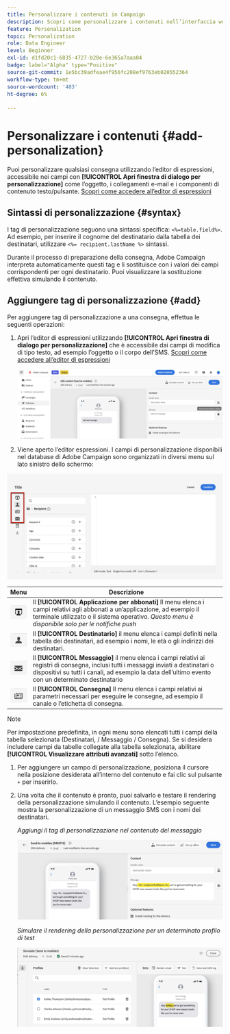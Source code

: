 ```yaml
---
title: Personalizzare i contenuti in Campaign
description: Scopri come personalizzare i contenuti nell’interfaccia web di Adobe Campaign
feature: Personalization
topic: Personalization
role: Data Engineer
level: Beginner
exl-id: d1fd20c1-6835-4727-b20e-6e365a7aaa04
badge: label="Alpha" type="Positive"
source-git-commit: 1e5bc39adfeae4f956fc208ef9763eb020552364
workflow-type: tm+mt
source-wordcount: '403'
ht-degree: 6%

---
```



# Personalizzare i contenuti {#add-personalization}

Puoi personalizzare qualsiasi consegna utilizzando l’editor di espressioni, accessibile nei campi con **[!UICONTROL Apri finestra di dialogo per personalizzazione]** come l’oggetto, i collegamenti e-mail e i componenti di contenuto testo/pulsante. [Scopri come accedere all’editor di espressioni](gs-personalization.md/#access)

## Sintassi di personalizzazione {#syntax}

I tag di personalizzazione seguono una sintassi specifica: `<%=table.field%>`. Ad esempio, per inserire il cognome del destinatario dalla tabella dei destinatari, utilizzare `<%= recipient.lastName %>` sintassi.

Durante il processo di preparazione della consegna, Adobe Campaign interpreta automaticamente questi tag e li sostituisce con i valori dei campi corrispondenti per ogni destinatario. Puoi visualizzare la sostituzione effettiva simulando il contenuto.

## Aggiungere tag di personalizzazione {#add}

Per aggiungere tag di personalizzazione a una consegna, effettua le seguenti operazioni:

1. Apri l’editor di espressioni utilizzando **[!UICONTROL Apri finestra di dialogo per personalizzazione]** che è accessibile dai campi di modifica di tipo testo, ad esempio l’oggetto o il corpo dell’SMS. [Scopri come accedere all’editor di espressioni](gs-personalization.md/#access)

   ![](assets/perso-access.png)

1. Viene aperto l’editor espressioni. I campi di personalizzazione disponibili nel database di Adobe Campaign sono organizzati in diversi menu sul lato sinistro dello schermo:

![](assets/perso-insert-field.png)

| Menu | Descrizione |
|-----|------------|
| ![](assets/do-not-localize/perso-subscribers-menu.png) | Il **[!UICONTROL Applicazione per abbonati]** Il menu elenca i campi relativi agli abbonati a un’applicazione, ad esempio il terminale utilizzato o il sistema operativo. *Questo menu è disponibile solo per le notifiche push* |
| ![](assets/do-not-localize/perso-recipients-menu.png) | Il **[!UICONTROL Destinatario]** il menu elenca i campi definiti nella tabella dei destinatari, ad esempio i nomi, le età o gli indirizzi dei destinatari. |
| ![](assets/do-not-localize/perso-message-menu.png) | Il **[!UICONTROL Messaggio]** il menu elenca i campi relativi ai registri di consegna, inclusi tutti i messaggi inviati a destinatari o dispositivi su tutti i canali, ad esempio la data dell’ultimo evento con un determinato destinatario |
| ![](assets/do-not-localize/perso-delivery-menu.png) | Il **[!UICONTROL Consegna]** Il menu elenca i campi relativi ai parametri necessari per eseguire le consegne, ad esempio il canale o l’etichetta di consegna. |

>[!NOTE]
>
>Per impostazione predefinita, in ogni menu sono elencati tutti i campi della tabella selezionata (Destinatari, / Messaggio / Consegna). Se si desidera includere campi da tabelle collegate alla tabella selezionata, abilitare **[!UICONTROL Visualizzare attributi avanzati]** sotto l’elenco.

1. Per aggiungere un campo di personalizzazione, posiziona il cursore nella posizione desiderata all’interno del contenuto e fai clic sul pulsante `+` per inserirlo.

1. Una volta che il contenuto è pronto, puoi salvarlo e testare il rendering della personalizzazione simulando il contenuto. L’esempio seguente mostra la personalizzazione di un messaggio SMS con i nomi dei destinatari.

   *Aggiungi il tag di personalizzazione nel contenuto del messaggio*

   ![](assets/perso-preview1.png)

   *Simulare il rendering della personalizzazione per un determinato profilo di test*

   ![](assets/perso-preview2.png)
